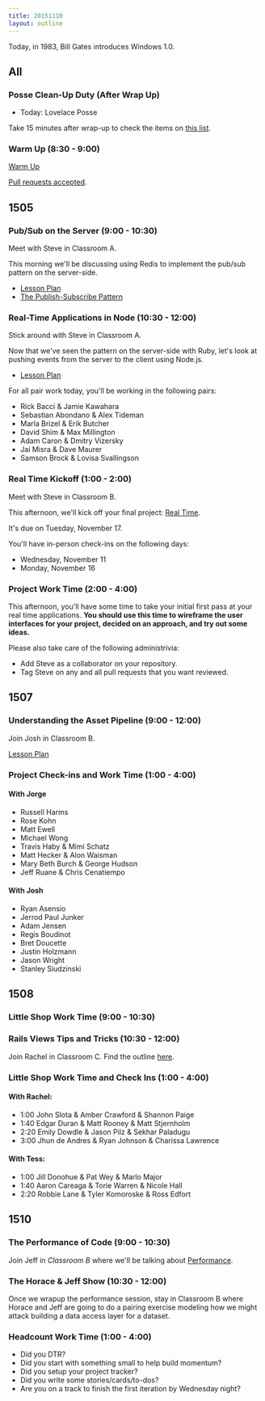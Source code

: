 ```yaml
---
title: 20151110
layout: outline
---
```


Today, in 1983, Bill Gates introduces Windows 1.0.

## All

### Posse Clean-Up Duty (After Wrap Up)

* Today: Lovelace Posse

Take 15 minutes after wrap-up to check the items on [this list](https://gist.github.com/rwarbelow/f5cfe4333402d043ef2e).

### Warm Up (8:30 - 9:00)

[Warm Up](https://thewarmup.herokuapp.com)

[Pull requests accepted](https://github.com/mikedao/the-warm-up).


## 1505

### Pub/Sub on the Server (9:00 - 10:30)

Meet with Steve in Classroom A.

This morning we'll be discussing using Redis to implement the pub/sub pattern on the server-side.

* [Lesson Plan](https://github.com/turingschool/lesson_plans/blob/master/ruby_04-apis_and_scalability/pubsub_on_the_server.markdown)
* [The Publish-Subscribe Pattern](https://en.wikipedia.org/wiki/Publish%E2%80%93subscribe_pattern)

### Real-Time Applications in Node (10:30 - 12:00)

Stick around with Steve in Classroom A.

Now that we've seen the pattern on the server-side with Ruby, let's look at pushing events from the server to the client using Node.js.

* [Lesson Plan](https://github.com/turingschool/lesson_plans/blob/master/ruby_04-apis_and_scalability/real_time_applications_with_node.markdown)

For all pair work today, you'll be working in the following pairs:

* Rick Bacci & Jamie Kawahara
* Sebastian Abondano & Alex Tideman
* Marla Brizel & Erik Butcher
* David Shim & Max Millington
* Adam Caron & Dmitry Vizersky
* Jai Misra & Dave Maurer
* Samson Brock & Lovisa Svallingson

### Real Time Kickoff (1:00 - 2:00)

Meet with Steve in Classroom B.

This afternoon, we'll kick off your final project: [Real Time][rt].

[rt]: https://github.com/turingschool/curriculum/blob/master/source/projects/real_time.markdown

It's due on Tuesday, November 17.

You'll have in-person check-ins on the following days:

- Wednesday, November 11
- Monday, November 16

### Project Work Time (2:00 - 4:00)

This afternoon, you'll have some time to take your initial first pass at your real time applications. **You should use this time to wireframe the user interfaces for your project, decided on an approach, and try out some ideas.**

Please also take care of the following administrivia:

- Add Steve as a collaborator on your repository.
- Tag Steve on any and all pull requests that you want reviewed.


## 1507

### Understanding the Asset Pipeline (9:00 - 12:00)

Join Josh in Classroom B.

[Lesson Plan](https://github.com/turingschool/lesson_plans/blob/master/ruby_03-professional_rails_applications/understanding_the_asset_pipeline.md)

### Project Check-ins and Work Time (1:00 - 4:00)

#### With Jorge

* Russell Harms
* Rose Kohn
* Matt Ewell
* Michael Wong
* Travis Haby & Mimi Schatz
* Matt Hecker & Alon Waisman
* Mary Beth Burch & George Hudson
* Jeff Ruane & Chris Cenatiempo

#### With Josh

* Ryan Asensio
* Jerrod Paul Junker
* Adam Jensen
* Regis Boudinot
* Bret Doucette
* Justin Holzmann
* Jason Wright
* Stanley Siudzinski

## 1508

### Little Shop Work Time (9:00 - 10:30)

### Rails Views Tips and Tricks (10:30 - 12:00)

Join Rachel in Classroom C. Find the outline [here](https://github.com/turingschool/lesson_plans/blob/master/ruby_02-web_applications_with_ruby/rails_views_tips_and_techniques.markdown).

### Little Shop Work Time and Check Ins (1:00 - 4:00)

#### With Rachel:

* 1:00 John Slota & Amber Crawford & Shannon Paige
* 1:40 Edgar Duran & Matt Rooney & Matt Stjernholm
* 2:20 Emily Dowdle & Jason Pilz & Sekhar Paladugu
* 3:00 Jhun de Andres & Ryan Johnson & Charissa Lawrence

#### With Tess:

* 1:00 Jill Donohue & Pat Wey & Marlo Major
* 1:40 Aaron Careaga & Torie Warren & Nicole Hall
* 2:20 Robbie Lane & Tyler Komoroske & Ross Edfort

## 1510

### The Performance of Code (9:00 - 10:30)

Join Jeff in *Classroom B* where we'll be talking about [Performance](https://github.com/turingschool/lesson_plans/blob/master/ruby_01-object_oriented_programming_with_ruby/performance_of_code.markdown).

### The Horace & Jeff Show (10:30 - 12:00)

Once we wrapup the performance session, stay in Classroom B where Horace and Jeff are going to do a pairing exercise modeling how we might attack building a data access layer for a dataset.

### Headcount Work Time (1:00 - 4:00)

* Did you DTR?
* Did you start with something small to help build momentum?
* Did you setup your project tracker?
* Did you write some stories/cards/to-dos?
* Are you on a track to finish the first iteration by Wednesday night?
